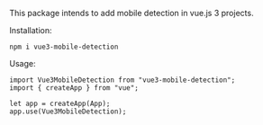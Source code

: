 This package intends to add mobile detection in vue.js 3 projects.

Installation:
```
npm i vue3-mobile-detection
```

Usage:
```
import Vue3MobileDetection from "vue3-mobile-detection";
import { createApp } from "vue";

let app = createApp(App);
app.use(Vue3MobileDetection);
```